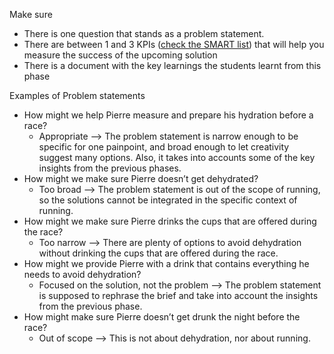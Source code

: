 Make sure 

- There is one question that stands as a problem statement.
- There are between 1 and 3 KPIs ([check the SMART list](https://www.grow.com/blog/how-to-use-smart-goals-to-build-your-kpis)) that will help you measure the success of the upcoming solution
- There is a document with the key learnings the students learnt from this phase

Examples of Problem statements

- How might we help Pierre measure and prepare his hydration before a race?
    - Appropriate —> The problem statement is narrow enough to be specific for one painpoint, and broad enough to let creativity suggest many options. Also, it takes into accounts some of the key insights from the previous phases.
- How might we make sure Pierre doesn’t get dehydrated?
    - Too broad —> The problem statement is out of the scope of running, so the solutions cannot be integrated in the specific context of running.
- How might we make sure Pierre drinks the cups that are offered during the race?
    - Too narrow —> There are plenty of options to avoid dehydration without drinking the cups that are offered during the race.
- How might we provide Pierre with a drink that contains everything he needs to avoid dehydration?
    - Focused on the solution, not the problem —> The problem statement is supposed to rephrase the brief and take into account the insights from the previous phase.
- How might make sure Pierre doesn’t get drunk the night before the race?
    - Out of scope —> This is not about dehydration, nor about running.